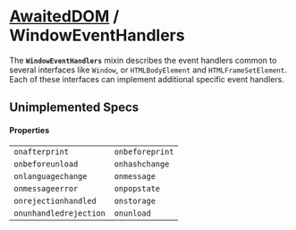 # [AwaitedDOM](/docs/hero/basic-client/awaited-dom) <span>/</span> WindowEventHandlers

<div class='overview'>The <strong><code>WindowEventHandlers</code></strong> mixin describes the event handlers common to several interfaces like <code>Window</code>, or <code>HTMLBodyElement</code> and <code>HTMLFrameSetElement</code>. Each of these interfaces can implement additional specific event handlers.</div>

## Unimplemented Specs

#### Properties

|     |     |
| --- | --- |
| `onafterprint` | `onbeforeprint` |
| `onbeforeunload` | `onhashchange` |
| `onlanguagechange` | `onmessage` |
| `onmessageerror` | `onpopstate` |
| `onrejectionhandled` | `onstorage` |
| `onunhandledrejection` | `onunload` |
